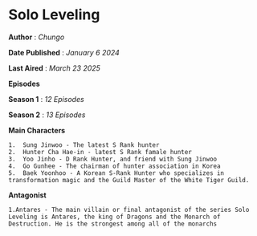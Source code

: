 # Solo Leveling
**Author** 
   : *Chungo*
   
**Date Published**
      : *January 6 2024*

**Last Aired**
      : *March 23 2025*
      
**Episodes**

  **Season 1** 
      :  *12 Episodes*
      
 **Season 2**
      :  *13 Episodes*


**Main Characters**

    1.  Sung Jinwoo - The latest S Rank hunter
    2.  Hunter Cha Hae-in - latest S Rank famale hunter
    3.  Yoo Jinho - D Rank Hunter, and friend with Sung Jinwoo
    4.  Go Gunhee - The chairman of hunter association in Korea
    5.  Baek Yoonhoo - A Korean S-Rank Hunter who specializes in transformation magic and the Guild Master of the White Tiger Guild.
    
**Antagonist**

    1.Antares - The main villain or final antagonist of the series Solo Leveling is Antares, the king of Dragons and the Monarch of Destruction. He is the strongest among all of the monarchs
     
